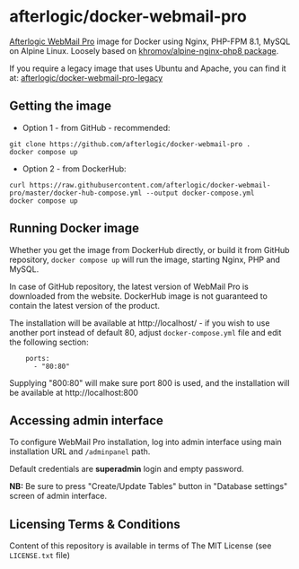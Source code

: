afterlogic/docker-webmail-pro
=============================

[Afterlogic WebMail Pro](https://afterlogic.com/webmail-client) image for Docker using Nginx, PHP-FPM 8.1, MySQL on Alpine Linux. Loosely based on [khromov/alpine-nginx-php8 package](https://github.com/khromov/alpine-nginx-php8).

If you require a legacy image that uses Ubuntu and Apache, you can find it at: [afterlogic/docker-webmail-pro-legacy](https://hub.docker.com/repository/docker/afterlogic/docker-webmail-pro-legacy)

Getting the image
-----------------

* Option 1 - from GitHub - recommended:

```
git clone https://github.com/afterlogic/docker-webmail-pro .
docker compose up
```

* Option 2 - from DockerHub:
	
```
curl https://raw.githubusercontent.com/afterlogic/docker-webmail-pro/master/docker-hub-compose.yml --output docker-compose.yml
docker compose up
```

Running Docker image
--------------------

Whether you get the image from DockerHub directly, or build it from GitHub repository, `docker compose up` will run the image, starting Nginx, PHP and MySQL. 

In case of GitHub repository, the latest version of WebMail Pro is downloaded from the website. DockerHub image is not guaranteed to contain the latest version of the product.

The installation will be available at http://localhost/ - if you wish to use another port instead of default 80, adjust `docker-compose.yml` file and edit the following section:

```
    ports:
      - "80:80"
```

Supplying "800:80" will make sure port 800 is used, and the installation will be available at http://localhost:800

Accessing admin interface
------------------------------

To configure WebMail Pro installation, log into admin interface using main installation URL and `/adminpanel` path.

Default credentials are **superadmin** login and empty password. 

**NB:** Be sure to press "Create/Update Tables" button in "Database settings" screen of admin interface.

Licensing Terms & Conditions
----------------------------

Content of this repository is available in terms of The MIT License (see `LICENSE.txt` file)

